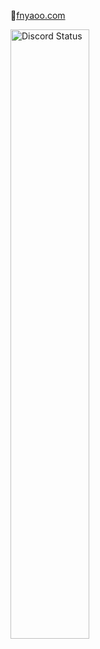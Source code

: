 🥤<a href="https://fnyaoo.com">fnyaoo.com</a>

<a href="https://discord.com/users/217998824671674368" target="_blank">
	<img width="50%" alt="Discord Status" src="https://lanyard.cnrad.dev/api/217998824671674368?bg=1f1f1f&borderRadius=5px&hideBadges=true">
</a>

